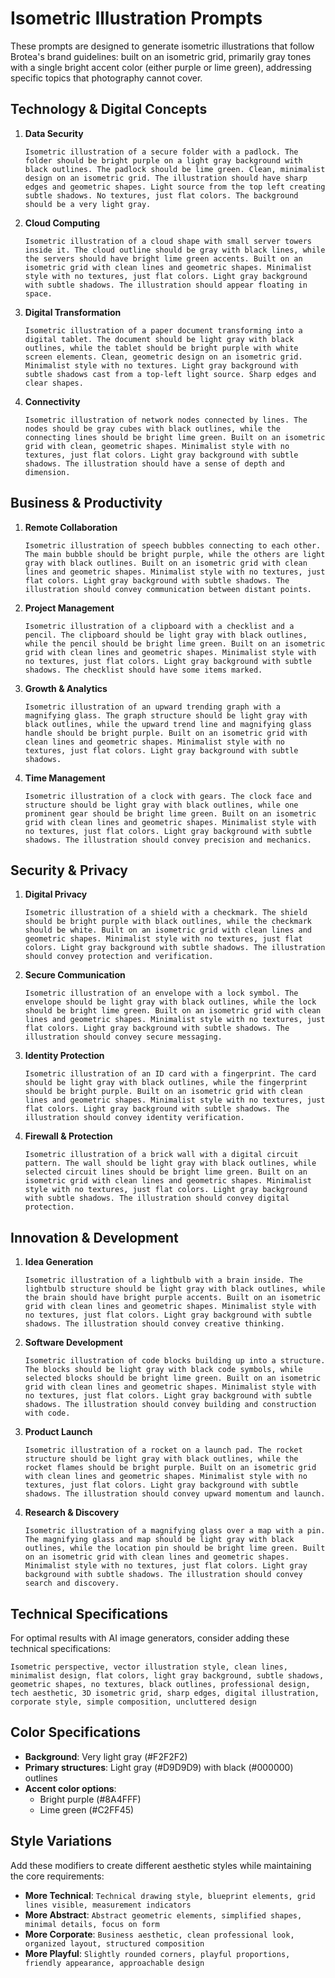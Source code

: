 # Isometric Illustration Prompts

These prompts are designed to generate isometric illustrations that follow Brotea's brand guidelines: built on an isometric grid, primarily gray tones with a single bright accent color (either purple or lime green), addressing specific topics that photography cannot cover.

## Technology & Digital Concepts

1. **Data Security**
   ```
   Isometric illustration of a secure folder with a padlock. The folder should be bright purple on a light gray background with black outlines. The padlock should be lime green. Clean, minimalist design on an isometric grid. The illustration should have sharp edges and geometric shapes. Light source from the top left creating subtle shadows. No textures, just flat colors. The background should be a very light gray.
   ```

2. **Cloud Computing**
   ```
   Isometric illustration of a cloud shape with small server towers inside it. The cloud outline should be gray with black lines, while the servers should have bright lime green accents. Built on an isometric grid with clean lines and geometric shapes. Minimalist style with no textures, just flat colors. Light gray background with subtle shadows. The illustration should appear floating in space.
   ```

3. **Digital Transformation**
   ```
   Isometric illustration of a paper document transforming into a digital tablet. The document should be light gray with black outlines, while the tablet should be bright purple with white screen elements. Clean, geometric design on an isometric grid. Minimalist style with no textures. Light gray background with subtle shadows cast from a top-left light source. Sharp edges and clear shapes.
   ```

4. **Connectivity**
   ```
   Isometric illustration of network nodes connected by lines. The nodes should be gray cubes with black outlines, while the connecting lines should be bright lime green. Built on an isometric grid with clean, geometric shapes. Minimalist style with no textures, just flat colors. Light gray background with subtle shadows. The illustration should have a sense of depth and dimension.
   ```

## Business & Productivity

1. **Remote Collaboration**
   ```
   Isometric illustration of speech bubbles connecting to each other. The main bubble should be bright purple, while the others are light gray with black outlines. Built on an isometric grid with clean lines and geometric shapes. Minimalist style with no textures, just flat colors. Light gray background with subtle shadows. The illustration should convey communication between distant points.
   ```

2. **Project Management**
   ```
   Isometric illustration of a clipboard with a checklist and a pencil. The clipboard should be light gray with black outlines, while the pencil should be bright lime green. Built on an isometric grid with clean lines and geometric shapes. Minimalist style with no textures, just flat colors. Light gray background with subtle shadows. The checklist should have some items marked.
   ```

3. **Growth & Analytics**
   ```
   Isometric illustration of an upward trending graph with a magnifying glass. The graph structure should be light gray with black outlines, while the upward trend line and magnifying glass handle should be bright purple. Built on an isometric grid with clean lines and geometric shapes. Minimalist style with no textures, just flat colors. Light gray background with subtle shadows.
   ```

4. **Time Management**
   ```
   Isometric illustration of a clock with gears. The clock face and structure should be light gray with black outlines, while one prominent gear should be bright lime green. Built on an isometric grid with clean lines and geometric shapes. Minimalist style with no textures, just flat colors. Light gray background with subtle shadows. The illustration should convey precision and mechanics.
   ```

## Security & Privacy

1. **Digital Privacy**
   ```
   Isometric illustration of a shield with a checkmark. The shield should be bright purple with black outlines, while the checkmark should be white. Built on an isometric grid with clean lines and geometric shapes. Minimalist style with no textures, just flat colors. Light gray background with subtle shadows. The illustration should convey protection and verification.
   ```

2. **Secure Communication**
   ```
   Isometric illustration of an envelope with a lock symbol. The envelope should be light gray with black outlines, while the lock should be bright lime green. Built on an isometric grid with clean lines and geometric shapes. Minimalist style with no textures, just flat colors. Light gray background with subtle shadows. The illustration should convey secure messaging.
   ```

3. **Identity Protection**
   ```
   Isometric illustration of an ID card with a fingerprint. The card should be light gray with black outlines, while the fingerprint should be bright purple. Built on an isometric grid with clean lines and geometric shapes. Minimalist style with no textures, just flat colors. Light gray background with subtle shadows. The illustration should convey identity verification.
   ```

4. **Firewall & Protection**
   ```
   Isometric illustration of a brick wall with a digital circuit pattern. The wall should be light gray with black outlines, while selected circuit lines should be bright lime green. Built on an isometric grid with clean lines and geometric shapes. Minimalist style with no textures, just flat colors. Light gray background with subtle shadows. The illustration should convey digital protection.
   ```

## Innovation & Development

1. **Idea Generation**
   ```
   Isometric illustration of a lightbulb with a brain inside. The lightbulb structure should be light gray with black outlines, while the brain should have bright purple accents. Built on an isometric grid with clean lines and geometric shapes. Minimalist style with no textures, just flat colors. Light gray background with subtle shadows. The illustration should convey creative thinking.
   ```

2. **Software Development**
   ```
   Isometric illustration of code blocks building up into a structure. The blocks should be light gray with black code symbols, while selected blocks should be bright lime green. Built on an isometric grid with clean lines and geometric shapes. Minimalist style with no textures, just flat colors. Light gray background with subtle shadows. The illustration should convey building and construction with code.
   ```

3. **Product Launch**
   ```
   Isometric illustration of a rocket on a launch pad. The rocket structure should be light gray with black outlines, while the rocket flames should be bright purple. Built on an isometric grid with clean lines and geometric shapes. Minimalist style with no textures, just flat colors. Light gray background with subtle shadows. The illustration should convey upward momentum and launch.
   ```

4. **Research & Discovery**
   ```
   Isometric illustration of a magnifying glass over a map with a pin. The magnifying glass and map should be light gray with black outlines, while the location pin should be bright lime green. Built on an isometric grid with clean lines and geometric shapes. Minimalist style with no textures, just flat colors. Light gray background with subtle shadows. The illustration should convey search and discovery.
   ```

## Technical Specifications

For optimal results with AI image generators, consider adding these technical specifications:

```
Isometric perspective, vector illustration style, clean lines, minimalist design, flat colors, light gray background, subtle shadows, geometric shapes, no textures, black outlines, professional design, tech aesthetic, 3D isometric grid, sharp edges, digital illustration, corporate style, simple composition, uncluttered design
```

## Color Specifications

- **Background**: Very light gray (#F2F2F2)
- **Primary structures**: Light gray (#D9D9D9) with black (#000000) outlines
- **Accent color options**:
  - Bright purple (#8A4FFF)
  - Lime green (#C2FF45)

## Style Variations

Add these modifiers to create different aesthetic styles while maintaining the core requirements:

- **More Technical**: `Technical drawing style, blueprint elements, grid lines visible, measurement indicators`
- **More Abstract**: `Abstract geometric elements, simplified shapes, minimal details, focus on form`
- **More Corporate**: `Business aesthetic, clean professional look, organized layout, structured composition`
- **More Playful**: `Slightly rounded corners, playful proportions, friendly appearance, approachable design`
